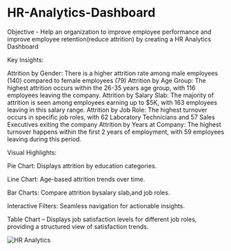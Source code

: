 # HR-Analytics-Dashboard
Objective - 
   Help an organization to improve employee performance and improve employee retention(reduce attrition) by creating a HR Analytics Dashboard
  
   Key Insights:

Attrition by Gender: There is a higher attrition rate among male employees (140) compared to female employees (79)
 Attrition by Age Group: The highest attrition occurs within the 26-35 years age group, with 116 employees leaving the company.
 Attrition by Salary Slab: The majority of attrition is seen among employees earning up to $5K, with 163 employees leaving in this salary range.
 Attrition by Job Role: The highest turnover occurs in specific job roles, with 62 Laboratory Technicians and 57 Sales Executives exiting the company
Attrition by Years at Company: The highest turnover happens within the first 2 years of employment, with 59 employees leaving during this period.

 Visual Highlights:

 Pie Chart: Displays attrition by education categories.

 Line Chart: Age-based attrition trends over time.

 Bar Charts: Compare attrition bysalary slab,and  job roles.

 Interactive Filters: Seamless navigation for actionable insights.
 
 Table Chart – Displays job satisfaction levels for different job roles, providing a structured view of satisfaction trends.

![HR Analytics](https://github.com/user-attachments/assets/c4424b99-066e-49c7-9160-2ece266e5b8b)







